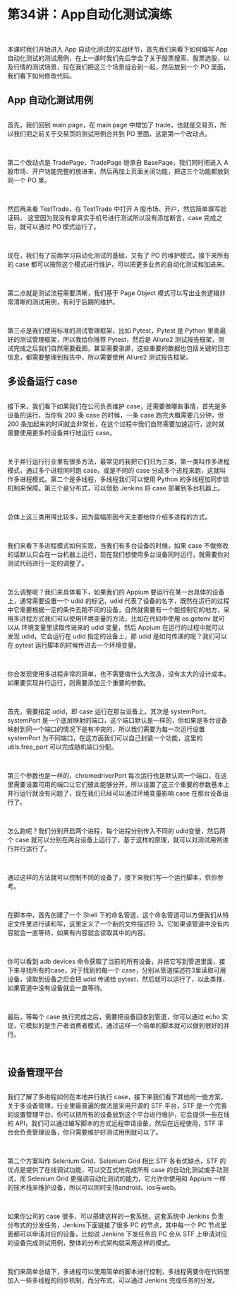 # 第34讲：App自动化测试演练

<br />

本课时我们开始进入 App 自动化测试的实战环节，首先我们来看下如何编写 App 自动化测试的测试用例，在上一课时我们先后学会了关于股票搜索、股票选股，以及行情的测试场景，现在我们把这三个场景组合到一起，然后放到一个 PO 里面，我们看下如何修改代码。  

App 自动化测试用例
-----------


<Image alt="" src="https://s0.lgstatic.com/i/image3/M01/0C/19/Ciqah16NtACAUF8lAAQf_Hahfgk045.png"/> 


<br />

首先，我们回到 main page，在 main page 中增加了 trade，也就是交易页，所以我们把之前关于交易页的测试用例合并到 PO 里面，这是第一个改动点。

<br />

第二个改动点是 TradePage，TradePage 继承自 BasePage，我们同时把进入 A 股市场、开户功能完整的放进来，然后再加上页面关闭功能，把这三个功能都放到同一个 PO 里。

<br />


<Image alt="" src="https://s0.lgstatic.com/i/image3/M01/85/30/Cgq2xl6NtACAHcCKAAQgkCjU2kQ662.png"/> 
  

<br />

然后再来看 TestTrade，在 TestTrade 中打开 A 股市场、开户，然后简单填写验证码， 这里因为我没有拿真实手机号进行测试所以没有添加断言，case 完成之后，就可以通过 PO 模式运行了。

<br />


<Image alt="" src="https://s0.lgstatic.com/i/image3/M01/0C/19/Ciqah16NtAGALOBMAAEVshqVjrM187.png"/> 


<br />

现在，我们有了前面学习自动化测试的基础，又有了 PO 的维护模式，接下来所有的 case 都可以按照这个模式进行维护，可以把更多业务的自动化测试和加进来。

<br />

第二点就是测试流程需要清晰，我们基于 Page Object 模式可以写出业务逻辑非常清晰的测试用例，有利于后期的维护。

<br />

第三点是我们使用标准的测试管理框架，比如 Pytest，Pytest 是 Python 里面最好的测试管理框架，所以我给你推荐 Pytest，然后是 Allure2 测试报告框架，测试完成之后我们自然需要截图，甚至需要录屏，这些重要的数据也包括关键的日志信息，都需要整理到报告中，所以需要使用 Allure2 测试报告框架。

多设备运行 case
----------


<Image alt="" src="https://s0.lgstatic.com/i/image3/M01/85/30/Cgq2xl6NtAGAfFZDAADGJoLu_4o967.png"/> 


<br />

接下来，我们看下如果我们在公司负责维护 case，还需要做哪些事情，首先是多设备的运行，当你有 200 条 case 的时候，一条 case 跑完大概需要几分钟，但 200 条加起来的时间就会非常长，在这个过程中我们自然需要加速运行，这时就需要使用更多的设备并行地运行 case。

<br />

关于并行运行行业里有很多方法，最常见的我把它们归为三类，第一类叫作多进程模式，通过多个进程同时跑 case，或是不同的 case 分成多个进程来跑，这就叫作多进程模式。第二个是多线程，多线程我们可以使用 Python 的多线程加同步锁机制来保障。第三个是分布式，可以借助 Jenkins 将 case 部署到多台机器上。

<br />

总体上这三类用得比较多，因为篇幅原因今天主要给你介绍多进程的方式。

<br />


<Image alt="" src="https://s0.lgstatic.com/i/image3/M01/0C/19/Ciqah16NtAGAbvkgAAEtZZd03NQ031.png"/> 


<br />

我们来看下多进程模式如何实现，当我们有多台设备的时候，如果 case 不做修改的话默认只会在一台机器上运行，现在我们想使用多台设备同时运行，就需要你对测试代码进行一定的调整了。

<br />

怎么调整呢？我们来具体看下，如果我们的 Appium 要运行在某一台具体的设备上，通常需要设置一个 udid 的标记，udid 代表了设备的名字，既然在运行的过程中它需要根据一定的条件去跑不同的设备，自然就需要有一个能控制它的地方，采用多进程方式我们可以使用环境变量的方法，比如在代码中使用 os.getenv 就可以从 环境变量里读取传进来的 udid 变量，然后 Appium 在运行的过程中就可以发现 udid，它会运行在 udid 指定的设备上，那 udid 是如何传递的呢？我们可以在 pytest 运行脚本的时候传进去一个环境变量。

<br />

你会发现使用多进程非常的简单，也不需要做什么大改造，没有太大的设计成本。如果要实现并行运行，则需要添加三个重要的参数。

<br />


<Image alt="" src="https://s0.lgstatic.com/i/image3/M01/85/30/Cgq2xl6NtAKAYTO7AAOSmhgREJE845.png"/> 
  

<br />

首先，需要指定 udid，即 case 运行在那台设备上。其次是 systemPort，systemPort 是一个底层映射的端口，这个端口默认是一样的，但如果是多台设备映射到同一个端口的情况下是有冲突的，所以我们需要为每一次运行设置 systemPort 为不同端口，在这方面我们可以自己封装一个功能，这里的 utils.free_port 可以完成随机端口分配。

<br />

第三个参数也是一样的，chromedriverPort 每次运行也是默认同一个端口，在这里需要设置可用的端口让它们彼此能够分开，所以设置了这三个重要的参数基本上并行运行就没有问题了，现在我们已经可以通过环境变量影响 case 在那台设备运行了。

<br />

怎么跑呢？我们分别开启两个进程，每个进程分别传入不同的 udid变量，然后两个 case 就可以分别在两台设备上运行了，基于这样的原理，就可以对测试用例进行并行运行了。

<br />


<Image alt="" src="https://s0.lgstatic.com/i/image3/M01/0C/19/Ciqah16NtAKAElE_AAEe_8TqOJU947.png"/> 
  

<br />

通过这样的方法就可以控制不同的设备了，接下来我们写一个运行脚本，供你参考。

<br />


<Image alt="" src="https://s0.lgstatic.com/i/image3/M01/0C/19/Ciqah16NtAOAJgVVAAIAM8cmLkE096.png"/> 


<br />

在脚本中，首先创建了一个 Shell 下的命名管道，这个命名管道可以方便我们从特定文件里进行读和写，这里定义了一个新的文件描述符 3，它如果读管道中没有内容就会一直等待，如果有内容就会读取其中的内容。

<br />

你可以看到 adb devices 命令获取了当前的所有设备，并把它写到管道里面，接下来寻找所有的case，对于找到的每一个 case，分别从管道描述符3里读取可用设备，读取到设备之后会把 udid 传递给 pytest，然后就可以运行了，以此类推，如果管道中没有设备就会一直等待。

<br />

最后，等每个 case 执行完成之后，需要把设备回收到管道，你可以通过 echo 实现，它模拟的是生产者消费者模式，通过这样一个简单的脚本就可以做到很好的并行。

<br />


<Image alt="" src="https://s0.lgstatic.com/i/image3/M01/85/30/Cgq2xl6NtAOAMnVwAACGMeaLObg381.png"/> 


设备管理平台
------


<Image alt="" src="https://s0.lgstatic.com/i/image3/M01/0C/19/Ciqah16NtAOAMdvKAALVXDSU3JQ190.png"/> 
  

<br />

我们了解了多进程如何在本地并行执行 case，接下来我们看下其他的一些方案，关于多设备管理，行业里最普遍的做法是采用开源的 STF 平台，STF 是一个完善的设置管理平台，你可以把所有的设备放到这个平台进行维护，它会提供一些在线的 API，我们可以通过编写脚本的方式远程申请设备，然后在远程使用，STF 平台会负责管理设备，你只需要维护好测试用例就可以了。

<br />


<Image alt="" src="https://s0.lgstatic.com/i/image3/M01/85/30/Cgq2xl6NtASANd6ZAAHj4h7NexQ915.png"/> 


<br />

第二个方案叫作 Selenium Grid，Selenium Grid 相比 STF 各有优缺点，STF 的优点是提供了在线调试功能，可以交互式地完成所有 case 的自动化测试或手动测试，而 Selenium Grid 更强调自动化测试的能力，它允许你使用和 Appium 一样的技术栈来维护设备，所以可以同时支持android、ios与web。

<br />


<Image alt="" src="https://s0.lgstatic.com/i/image3/M01/0C/19/Ciqah16NtASAGIjjAAFSs7BwBQA751.png"/> 


<br />

如果你公司的 case 很多，可以搭建这样的一套系统，这套系统中 Jenkins 负责分布式的分发任务，Jenkins下面链接了很多 PC 的节点，其中每一个 PC 节点里面都可以申请对应的设备，比如说 Jenkins 下发任务后 PC 会从 STF 上申请对应的设备完成测试用例，整体的分布式架构就采用这样的模式。

<br />

我们来简单总结下，多进程可以使用简单的脚本进行控制，多线程需要你在代码里加入一些多线程的同步机制，而分布式，可以通过 Jenkins 完成任务的分发。

